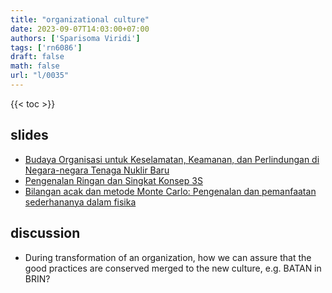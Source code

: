 ```yaml
---
title: "organizational culture"
date: 2023-09-07T14:03:00+07:00
authors: ['Sparisoma Viridi']
tags: ['rn6086']
draft: false
math: false
url: "l/0035"
---
```

{{< toc >}}


## slides
+ [Budaya Organisasi untuk Keselamatan, Keamanan, dan Perlindungan di Negara-negara Tenaga Nuklir Baru](https://doi.org/10.5281/zenodo.7141324)
+ [Pengenalan Ringan dan Singkat Konsep 3S](https://doi.org/10.5281/zenodo.7328962)
+ [Bilangan acak dan metode Monte Carlo: Pengenalan dan pemanfaatan sederhananya dalam fisika](https://doi.org/10.5281/zenodo.7106167)


## discussion
+ During transformation of an organization, how we can assure that the good practices are conserved merged to the new culture, e.g. BATAN in BRIN?
